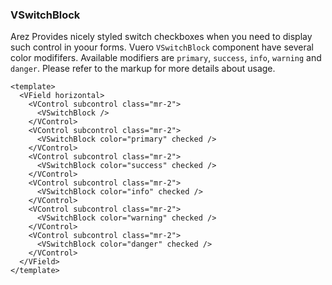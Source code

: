 ### VSwitchBlock

Arez Provides nicely styled switch checkboxes when you need to
display such control in yoour forms. Vuero `VSwitchBlock` component have
several color modififers. Available modifiers are `primary`, `success`,
`info`, `warning` and `danger`.
Please refer to the markup for more details about usage.

<!--code-->

```vue
<template>
  <VField horizontal>
    <VControl subcontrol class="mr-2">
      <VSwitchBlock />
    </VControl>
    <VControl subcontrol class="mr-2">
      <VSwitchBlock color="primary" checked />
    </VControl>
    <VControl subcontrol class="mr-2">
      <VSwitchBlock color="success" checked />
    </VControl>
    <VControl subcontrol class="mr-2">
      <VSwitchBlock color="info" checked />
    </VControl>
    <VControl subcontrol class="mr-2">
      <VSwitchBlock color="warning" checked />
    </VControl>
    <VControl subcontrol class="mr-2">
      <VSwitchBlock color="danger" checked />
    </VControl>
  </VField>
</template>
```

<!--/code-->

<!--example-->

<VField horizontal>
  <VControl subcontrol class="mr-2">
    <VSwitchBlock />
  </VControl>
  <VControl subcontrol class="mr-2">
    <VSwitchBlock color="primary" checked />
  </VControl>
  <VControl subcontrol class="mr-2">
    <VSwitchBlock color="success" checked />
  </VControl>
  <VControl subcontrol class="mr-2">
    <VSwitchBlock color="info" checked />
  </VControl>
  <VControl subcontrol class="mr-2">
    <VSwitchBlock color="warning" checked />
  </VControl>
  <VControl subcontrol class="mr-2">
    <VSwitchBlock color="danger" checked />
  </VControl>
</VField>

<!--/example-->
